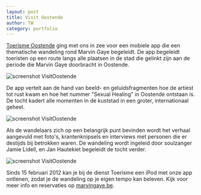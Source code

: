 ```yaml
---
layout: post
title: Visit Oostende
author: TW
category: portfolio
---
```

[Toerisme Oostende](http://www.visitoostende.be/) ging met ons in zee voor een mobiele app die een thematische wandeling rond Marvin Gaye begeleidt. De app begeleidt toeristen op een route langs alle plaatsen in de stad die gelinkt zijn aan de periode die Marvin Gaye doorbracht in Oostende.  

![screenshot VisitOostende](http://blog.10to1.be/img/portfolio_vststnd_01.png)

De app vertelt aan de hand van beeld- en geluidsfragmenten hoe de artiest tot rust kwam en hoe het nummer "Sexual Healing" in Oostende ontstaan is. De tocht kadert alle momenten in de kuststad in een groter, internationaal geheel.  

![screenshot VisitOostende](http://blog.10to1.be/img/portfolio_vststnd_02.png)  

Als de wandelaars zich op een belangrijk punt bevinden wordt het verhaal aangevuld met foto's, krantenknipsels en interviews met personen die er destijds bij betrokken waren. De wandeling wordt ingeleid door soulzanger Jamie Lidell, en Jan Hautekiet begeleidt de tocht verder.  

![screenshot VisitOostende](http://blog.10to1.be/img/portfolio_vststnd_03.png)  

Sinds 15 februari 2012 kan je bij de dienst Toerisme een iPod met onze app ontlenen, zodat je de wandeling op je eigen tempo kan beleven. Kijk voor meer info en reservaties op [marvingaye.be](http://www.marvingaye.be).


